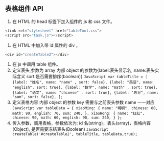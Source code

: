 ## 表格组件 API
1. 在 HTML 的 head 标签下加入组件的 js 和 css 文件。
  ```JavaScript
  <link rel="stylesheet" href="tableTool.css">
  <script src="task.js"></script>
  ```
1. 在 HTML 中加入带 id 属性的 div 。
  ```JavaScript
  <div id="createTable2"></div>
  ```
1. 在 js 中调用 table 组件。
  1. 定义表头,参数为 array
    内部 object 的参数为{label:表头显示名, name:表头实际含义 sort:是否需要排序(boolean)}
    ```JavaScript
    var tableTitle = [
      {label: "姓名", name: "name" , sort: false},
      {label: "英语", name: "english", sort: true},
      {label: "数学", name: "math" , sort: true},
      {label: "语文", name: "chinese" , sort: true},
      {label: "总分", name: "sum", sort: false},
    ];
    ```
  1. 定义表格内容
    内部 object 的参数 key 需要与之前表头参数 name 一一对应
    ```JavaScript
    var tableData = {
      xiaoMing: {
        name: "明明",
        chinese: 80,
        math: 90,
        english: 70,
        sum: 240,
        },
      xiaoHong: {
        name: "红红",
        chinese: 90,
        math: 60,
        english: 90,
        sum: 240,
        }
    };
    ```
  1. 传入参数，调用表格，参数依次为: id 名(string)，表头(array)，表格内容(Object), 是否需要冻结表头(Boolean)
    ```JavaScript
    createTable('#createTable2', tableTitle, tableData,true);
    ```

